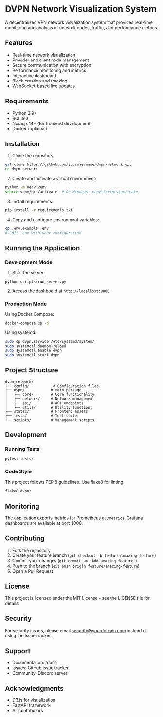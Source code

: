# DVPN Network Visualization System

A decentralized VPN network visualization system that provides real-time monitoring and analysis of network nodes, traffic, and performance metrics.

## Features

- Real-time network visualization
- Provider and client node management
- Secure communication with encryption
- Performance monitoring and metrics
- Interactive dashboard
- Block creation and tracking
- WebSocket-based live updates

## Requirements

- Python 3.9+
- SQLite3
- Node.js 14+ (for frontend development)
- Docker (optional)

## Installation

1. Clone the repository:
```bash
git clone https://github.com/yourusername/dvpn-network.git
cd dvpn-network
```

2. Create and activate a virtual environment:
```bash
python -m venv venv
source venv/bin/activate  # On Windows: venv\Scripts\activate
```

3. Install requirements:
```bash
pip install -r requirements.txt
```

4. Copy and configure environment variables:
```bash
cp .env.example .env
# Edit .env with your configuration
```

## Running the Application

### Development Mode

1. Start the server:
```bash
python scripts/run_server.py
```

2. Access the dashboard at `http://localhost:8000`

### Production Mode

Using Docker Compose:
```bash
docker-compose up -d
```

Using systemd:
```bash
sudo cp dvpn.service /etc/systemd/system/
sudo systemctl daemon-reload
sudo systemctl enable dvpn
sudo systemctl start dvpn
```

## Project Structure

```
dvpn_network/
├── config/           # Configuration files
├── dvpn/            # Main package
│   ├── core/        # Core functionality
│   ├── network/     # Network management
│   ├── api/         # API endpoints
│   └── utils/       # Utility functions
├── static/          # Frontend assets
├── tests/           # Test suite
└── scripts/         # Management scripts
```

## Development

### Running Tests

```bash
pytest tests/
```

### Code Style

This project follows PEP 8 guidelines. Use flake8 for linting:
```bash
flake8 dvpn/
```

## Monitoring

The application exports metrics for Prometheus at `/metrics`. Grafana dashboards are available at port 3000.

## Contributing

1. Fork the repository
2. Create your feature branch (`git checkout -b feature/amazing-feature`)
3. Commit your changes (`git commit -m 'Add amazing feature'`)
4. Push to the branch (`git push origin feature/amazing-feature`)
5. Open a Pull Request

## License

This project is licensed under the MIT License - see the LICENSE file for details.

## Security

For security issues, please email security@yourdomain.com instead of using the issue tracker.

## Support

- Documentation: /docs
- Issues: GitHub issue tracker
- Community: Discord server

## Acknowledgments

- D3.js for visualization
- FastAPI framework
- All contributors